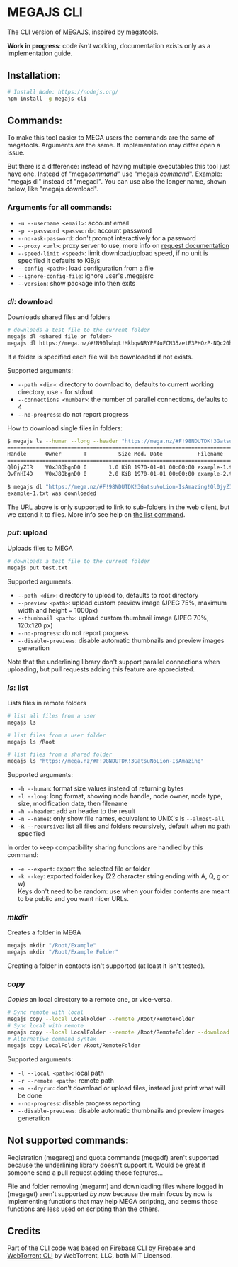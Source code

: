 # MEGAJS CLI

The CLI version of [MEGAJS](https://www.npmjs.com/package/megajs), inspired by [megatools](https://megatools.megous.com/man/megatools.html).

**Work in progress**: code *isn't* working, documentation exists only as a implementation guide.

## Installation:

```bash
# Install Node: https://nodejs.org/
npm install -g megajs-cli
```

## Commands:

To make this tool easier to MEGA users the commands are the same of megatools. Arguments are the same. If implementation may differ open a issue.

But there is a difference: instead of having multiple executables this tool just have one. Instead of "mega*command*" use "megajs *command*". Example: "megajs dl" instead of "megadl". You can use also the longer name, shown below, like "megajs download".

### Arguments for all commands:

* `-u --username <email>`: account email
* `-p --password <password>`: account password
* `--no-ask-password`: don't prompt interactively for a password
* `--proxy <url>`: proxy server to use, more info on [request documentation]( https://www.npmjs.com/package/request/#proxies)
* `--speed-limit <speed>`: limit download/upload speed, if no unit is specified it defaults to KiB/s 
* `--config <path>`: load configuration from a file
* `--ignore-config-file`: ignore user's .megajsrc
* `--version`: show package info then exits

### *dl*: download

Downloads shared files and folders

```bash
# downloads a test file to the current folder
megajs dl <shared file or folder>
megajs dl https://mega.nz/#!N90lwbqL!MkbqwNRYPF4uFCN35zetE3PHOzP-NQc20hasZxPg5k8
```

If a folder is specified each file will be downloaded if not exists.

Supported arguments:

* `--path <dir>`: directory to download to, defaults to current working directory, use `-` for stdout
* `--connections <number>`: the number of parallel connections, defaults to 4
* `--no-progress`: do not report progress

How to download single files in folders:

```bash
$ megajs ls --human --long --header "https://mega.nz/#F!98NDUTDK!3GatsuNoLion-IsAmazing"
===================================================================================
Handle      Owner       T          Size Mod. Date           Filename
===================================================================================
Ql0jyZIR    V0xJ8QbgnD0 0       1.0 KiB 1970-01-01 00:00:00 example-1.txt
QwFnHI4D    V0xJ8QbgnD0 0       2.0 KiB 1970-01-01 00:00:00 example-2.txt

$ megajs dl "https://mega.nz/#F!98NDUTDK!3GatsuNoLion-IsAmazing!Ql0jyZIR"
example-1.txt was downloaded
```

The URL above is only supported to link to sub-folders in the web client, but we extend it to files. More info see help on [the list command](#ls-list).

### *put*: upload

Uploads files to MEGA

```bash
# downloads a test file to the current folder
megajs put test.txt
```

Supported arguments:

* `--path <dir>`: directory to upload to, defaults to root directory
* `--preview <path>`: upload custom preview image (JPEG 75%, maximum width and height = 1000px)
* `--thumbnail <path>`: upload custom thumbnail image (JPEG 70%, 120x120 px)
* `--no-progress`: do not report progress
* `--disable-previews`: disable automatic thumbnails and preview images generation

Note that the underlining library don't support parallel connections when uploading, but pull requests adding this feature are appreciated.

### *ls*: list

Lists files in remote folders

```bash
# list all files from a user
megajs ls

# list files from a user folder
megajs ls /Root

# list files from a shared folder
megajs ls "https://mega.nz/#F!98NDUTDK!3GatsuNoLion-IsAmazing"
```

Supported arguments:

* `-h --human`: format size values instead of returning bytes
* `-l --long`: long format, showing node handle, node owner, node type, size, modification date, then filename
* `-h --header`: add an header to the result
* `-n --names`: only show file names, equivalent to UNIX's ls `--almost-all`
* `-R --recursive`: list all files and folders recursively, default when no path specified

In order to keep compatibility sharing functions are handled by this command:

* `-e --export`: export the selected file or folder
* `-k --key`: exported folder key (22 character string ending with A, Q, g or w)  
  Keys don't need to be random: use when your folder contents are meant to be public and you want nicer URLs.

### *mkdir*

Creates a folder in MEGA

```bash
megajs mkdir "/Root/Example"
megajs mkdir "/Root/Example Folder"
```

Creating a folder in contacts isn't supported (at least it isn't tested).

### *copy*

*Copies* an local directory to a remote one, or vice-versa.

```bash
# Sync remote with local
megajs copy --local LocalFolder --remote /Root/RemoteFolder
# Sync local with remote
megajs copy --local LocalFolder --remote /Root/RemoteFolder --download
# Alternative command syntax
megajs copy LocalFolder /Root/RemoteFolder
```

Supported arguments:

* `-l --local <path>`: local path
* `-r --remote <path>`: remote path
* `-n --dryrun`: don't download or upload files, instead just print what will be done
* `--no-progress`: disable progress reporting
* `--disable-previews`: disable automatic thumbnails and preview images generation

## Not supported commands:

Registration (megareg) and quota commands (megadf) aren't supported because the underlining library doesn't support it. Would be great if someone send a pull request adding those features...

File and folder removing (megarm) and downloading files where logged in (megaget) aren't supported *by now* because the main focus by now is implementing functions that may help MEGA scripting, and seems those functions are less used on scripting than the others.

## Credits

Part of the CLI code was based on [Firebase CLI](https://github.com/firebase/firebase-tools) by Firebase and [WebTorrent CLI](https://github.com/feross/webtorrent-cli) by WebTorrent, LLC, both MIT Licensed.
